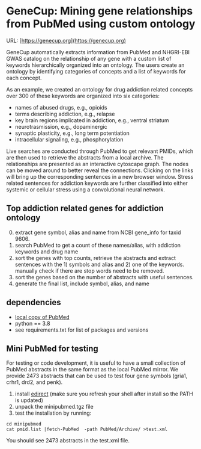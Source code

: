 # GeneCup: Mining gene relationships from PubMed using custom ontology

URL: [https://genecup.org](https://genecup.org)

GeneCup automatically extracts information from PubMed and NHGRI-EBI GWAS catalog on the relationship of any gene with a custom list of keywords hierarchically organized into an ontology. The users create an ontology by identifying categories of concepts and a list of keywords for each concept. 

As an example, we created an ontology for drug addiction related concepts over 300 of these keywords are organized into six categories:
* names of abused drugs, e.g., opioids
* terms describing addiction, e.g., relapse
* key brain regions implicated in addiction, e.g., ventral striatum
* neurotrasmission, e.g., dopaminergic
* synaptic plasticity, e.g., long term potentiation
* intracellular signaling, e.g., phosphorylation

Live searches are conducted through PubMed to get relevant PMIDs, which are then used to retrieve the abstracts from a local archive. The relationships are presented as an interactive cytoscape graph. The nodes can be moved around to better reveal the connections. Clicking on the links will bring up the corresponding sentences in a new browser window. Stress related sentences for addiction keywords are further classified into either systemic or cellular stress using a convolutional neural network.

## Top addiction related genes for addiction ontology

0. extract gene symbol, alias and name from NCBI gene_info for taxid 9606.
1. search PubMed to get a count of these names/alias, with addiction keywords and drug name 
2. sort the genes with top counts, retrieve the abstracts and extract sentences with the 1) symbols and alias and 2) one of the keywords. manually check if there are stop words need to be removed. 
3. sort the genes based on the number of abstracts with useful sentences.
4. generate the final list, include symbol, alias, and name

## dependencies

* [local copy of PubMed](https://dataguide.nlm.nih.gov/edirect/archive.html)
* python == 3.8
* see requirements.txt for list of packages and versions 

## Mini PubMed for testing

For testing or code development, it is useful to have a small collection of PubMed abstracts in the same format as the local PubMed mirror. We provide 2473 abstracts that can be used to test four gene symbols (gria1, crhr1, drd2, and penk).

1. install [edirect](https://dataguide.nlm.nih.gov/edirect/install.html) (make sure you refresh your shell after install so the PATH is updated) 
2. unpack the minipubmed.tgz file
3. test the installation by running: 
```
cd minipubmed
cat pmid.list |fetch-PubMed  -path PubMed/Archive/ >test.xml
```
You should see 2473 abstracts in the test.xml file.
